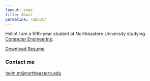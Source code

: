```yaml
---
layout: page
title: About
permalink: /about/
---
```


Hello! I am a fifth-year student at Northeastern University studying [Computer Engineering](https://en.wikipedia.org/wiki/Computer_engineering). 


[Download Resume](/assets/MatthewHeimResume.pdf)

### Contact me
[heim.m@northeastern.edu](mailto:heim.m@northeastern.edu)
